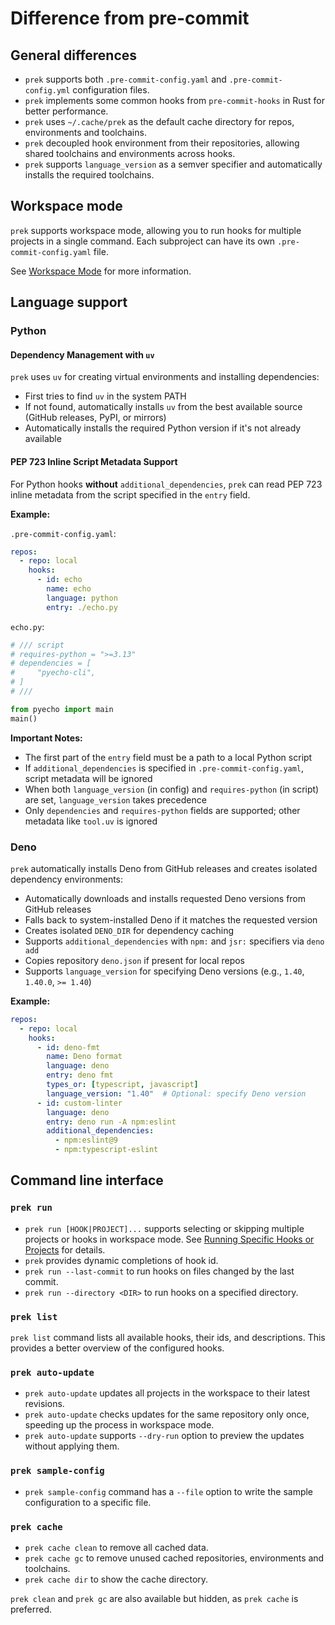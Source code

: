 # Difference from pre-commit

## General differences

- `prek` supports both `.pre-commit-config.yaml` and `.pre-commit-config.yml` configuration files.
- `prek` implements some common hooks from `pre-commit-hooks` in Rust for better performance.
- `prek` uses `~/.cache/prek` as the default cache directory for repos, environments and toolchains.
- `prek` decoupled hook environment from their repositories, allowing shared toolchains and environments across hooks.
- `prek` supports `language_version` as a semver specifier and automatically installs the required toolchains.

## Workspace mode

`prek` supports workspace mode, allowing you to run hooks for multiple projects in a single command. Each subproject can have its own `.pre-commit-config.yaml` file.

See [Workspace Mode](./workspace.md) for more information.

## Language support

### Python

#### Dependency Management with `uv`

`prek` uses `uv` for creating virtual environments and installing dependencies:

- First tries to find `uv` in the system PATH
- If not found, automatically installs `uv` from the best available source (GitHub releases, PyPI, or mirrors)
- Automatically installs the required Python version if it's not already available

#### PEP 723 Inline Script Metadata Support

For Python hooks **without** `additional_dependencies`, `prek` can read PEP 723 inline metadata from the script specified in the `entry` field.

**Example:**

`.pre-commit-config.yaml`:

```yaml
repos:
  - repo: local
    hooks:
      - id: echo
        name: echo
        language: python
        entry: ./echo.py
```

`echo.py`:

```python
# /// script
# requires-python = ">=3.13"
# dependencies = [
#     "pyecho-cli",
# ]
# ///

from pyecho import main
main()
```

**Important Notes:**

- The first part of the `entry` field must be a path to a local Python script
- If `additional_dependencies` is specified in `.pre-commit-config.yaml`, script metadata will be ignored
- When both `language_version` (in config) and `requires-python` (in script) are set, `language_version` takes precedence
- Only `dependencies` and `requires-python` fields are supported; other metadata like `tool.uv` is ignored

### Deno

`prek` automatically installs Deno from GitHub releases and creates isolated dependency environments:

- Automatically downloads and installs requested Deno versions from GitHub releases
- Falls back to system-installed Deno if it matches the requested version
- Creates isolated `DENO_DIR` for dependency caching
- Supports `additional_dependencies` with `npm:` and `jsr:` specifiers via `deno add`
- Copies repository `deno.json` if present for local repos
- Supports `language_version` for specifying Deno versions (e.g., `1.40`, `1.40.0`, `>= 1.40`)

**Example:**

```yaml
repos:
  - repo: local
    hooks:
      - id: deno-fmt
        name: Deno format
        language: deno
        entry: deno fmt
        types_or: [typescript, javascript]
        language_version: "1.40"  # Optional: specify Deno version
      - id: custom-linter
        language: deno
        entry: deno run -A npm:eslint
        additional_dependencies:
          - npm:eslint@9
          - npm:typescript-eslint
```

## Command line interface

### `prek run`

- `prek run [HOOK|PROJECT]...` supports selecting or skipping multiple projects or hooks in workspace mode. See [Running Specific Hooks or Projects](workspace.md#running-specific-hooks-or-projects) for details.
- `prek` provides dynamic completions of hook id.
- `prek run --last-commit` to run hooks on files changed by the last commit.
- `prek run --directory <DIR>` to run hooks on a specified directory.

### `prek list`

`prek list` command lists all available hooks, their ids, and descriptions. This provides a better overview of the configured hooks.

### `prek auto-update`

- `prek auto-update` updates all projects in the workspace to their latest revisions.
- `prek auto-update` checks updates for the same repository only once, speeding up the process in workspace mode.
- `prek auto-update` supports `--dry-run` option to preview the updates without applying them.

### `prek sample-config`

- `prek sample-config` command has a `--file` option to write the sample configuration to a specific file.

### `prek cache`

- `prek cache clean` to remove all cached data.
- `prek cache gc` to remove unused cached repositories, environments and toolchains.
- `prek cache dir` to show the cache directory.

`prek clean` and `prek gc` are also available but hidden, as `prek cache` is preferred.
